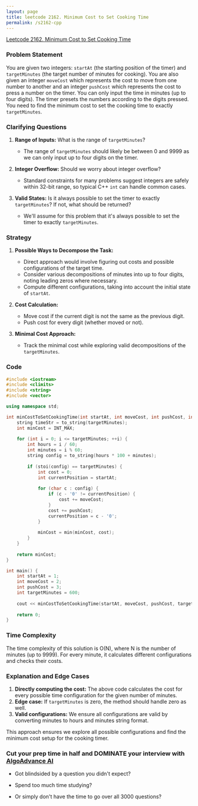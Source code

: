 ```yaml
---
layout: page
title: leetcode 2162. Minimum Cost to Set Cooking Time
permalink: /s2162-cpp
---
```

[Leetcode 2162. Minimum Cost to Set Cooking Time](https://algoadvance.github.io/algoadvance/l2162)
### Problem Statement

You are given two integers: `startAt` (the starting position of the timer) and `targetMinutes` (the target number of minutes for cooking). You are also given an integer `moveCost` which represents the cost to move from one number to another and an integer `pushCost` which represents the cost to press a number on the timer. You can only input the time in minutes (up to four digits). The timer presets the numbers according to the digits pressed. You need to find the minimum cost to set the cooking time to exactly `targetMinutes`.

### Clarifying Questions

1. **Range of Inputs:** What is the range of `targetMinutes`?
   - The range of `targetMinutes` should likely be between 0 and 9999 as we can only input up to four digits on the timer.

2. **Integer Overflow:** Should we worry about integer overflow?
   - Standard constraints for many problems suggest integers are safely within 32-bit range, so typical C++ `int` can handle common cases.

3. **Valid States:** Is it always possible to set the timer to exactly `targetMinutes`? If not, what should be returned?
   - We'll assume for this problem that it's always possible to set the timer to exactly `targetMinutes`.

### Strategy

1. **Possible Ways to Decompose the Task:**
   - Direct approach would involve figuring out costs and possible configurations of the target time.
   - Consider various decompositions of minutes into up to four digits, noting leading zeros where necessary.
   - Compute different configurations, taking into account the initial state of `startAt`.

2. **Cost Calculation:**
   - Move cost if the current digit is not the same as the previous digit.
   - Push cost for every digit (whether moved or not).

3. **Minimal Cost Approach:**
   - Track the minimal cost while exploring valid decompositions of the `targetMinutes`.

### Code

```cpp
#include <iostream>
#include <climits>
#include <string>
#include <vector>

using namespace std;

int minCostToSetCookingTime(int startAt, int moveCost, int pushCost, int targetMinutes) {
    string timeStr = to_string(targetMinutes);
    int minCost = INT_MAX;
    
    for (int i = 0; i <= targetMinutes; ++i) {
        int hours = i / 60;
        int minutes = i % 60;
        string config = to_string(hours * 100 + minutes);
        
        if (stoi(config) == targetMinutes) {
            int cost = 0;
            int currentPosition = startAt;
            
            for (char c : config) {
                if (c - '0' != currentPosition) {
                    cost += moveCost;
                }
                cost += pushCost;
                currentPosition = c - '0';
            }
            
            minCost = min(minCost, cost);
        }
    }
    
    return minCost;
}

int main() {
    int startAt = 1;
    int moveCost = 2;
    int pushCost = 3;
    int targetMinutes = 600;
    
    cout << minCostToSetCookingTime(startAt, moveCost, pushCost, targetMinutes) << endl;
    
    return 0;
}
```

### Time Complexity

The time complexity of this solution is O(N), where N is the number of minutes (up to 9999). For every minute, it calculates different configurations and checks their costs.

### Explanation and Edge Cases

1. **Directly computing the cost:** The above code calculates the cost for every possible time configuration for the given number of minutes.
2. **Edge case:** If `targetMinutes` is zero, the method should handle zero as well.
3. **Valid configurations:** We ensure all configurations are valid by converting minutes to hours and minutes string format.

This approach ensures we explore all possible configurations and find the minimum cost setup for the cooking timer.


### Cut your prep time in half and DOMINATE your interview with [AlgoAdvance AI](https://algoAdvance.com)

- Got blindsided by a question you didn't expect?

- Spend too much time studying?

- Or simply don't have the time to go over all 3000 questions?

